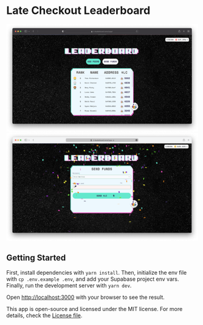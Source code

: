 # Late Checkout Leaderboard

![App Preview](/public/lc-leaderboard.png)
![Confetti Preview](/public/lc-confetti.png)

## Getting Started

First, install dependencies with `yarn install`. Then, initialize the env file with `cp .env.example .env`, and add your Supabase project env vars. Finally, run the development server with `yarn dev`.

Open [http://localhost:3000](http://localhost:3000) with your browser to see the result.

This app is open-source and licensed under the MIT license. For more details, check the [License file](LICENSE).
